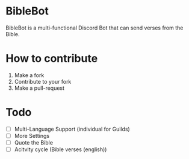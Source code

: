 # BibleBot
BibleBot is a multi-functional Discord Bot that can send verses from the Bible.

# How to contribute
  1. Make a fork
  2. Contribute to your fork
  3. Make a pull-request
  
# Todo
- [ ] Multi-Language Support (individual for Guilds)
- [ ] More Settings
- [ ] Quote the Bible
- [ ] Acitvity cycle (Bible verses (english))
